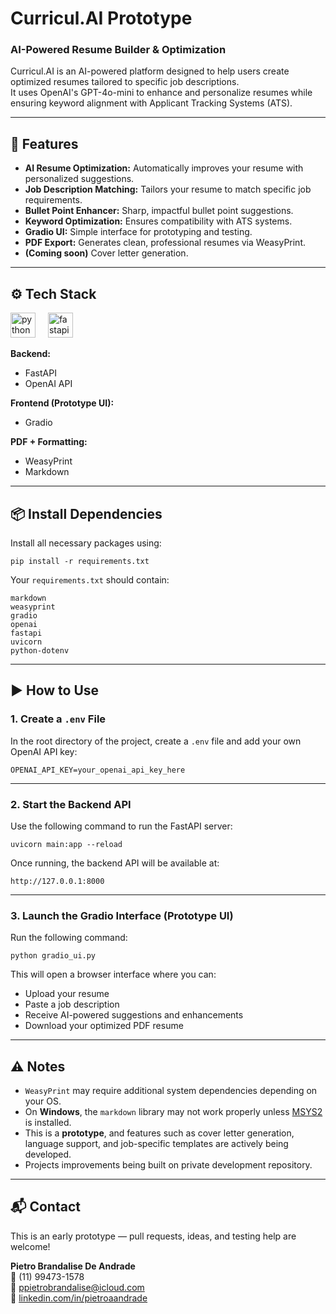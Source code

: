 <h1 align="left">Curricul.AI Prototype</h1>

###

<h3 align="left">AI-Powered Resume Builder & Optimization</h3>

Curricul.AI is an AI-powered platform designed to help users create optimized resumes tailored to specific job descriptions.  
It uses OpenAI's GPT-4o-mini to enhance and personalize resumes while ensuring keyword alignment with Applicant Tracking Systems (ATS).

---

## 🚀 Features

- **AI Resume Optimization:** Automatically improves your resume with personalized suggestions.
- **Job Description Matching:** Tailors your resume to match specific job requirements.
- **Bullet Point Enhancer:** Sharp, impactful bullet point suggestions.
- **Keyword Optimization:** Ensures compatibility with ATS systems.
- **Gradio UI:** Simple interface for prototyping and testing.
- **PDF Export:** Generates clean, professional resumes via WeasyPrint.
- **(Coming soon)** Cover letter generation.

---

## ⚙️ Tech Stack

<div align="left">
  <img src="https://cdn.jsdelivr.net/gh/devicons/devicon/icons/python/python-original.svg" height="40" alt="python logo"  />
  <img width="12" />
  <img src="https://cdn.jsdelivr.net/gh/devicons/devicon/icons/fastapi/fastapi-original.svg" height="40" alt="fastapi logo"  />
</div>

**Backend:**  
- FastAPI  
- OpenAI API  

**Frontend (Prototype UI):**  
- Gradio  

**PDF + Formatting:**  
- WeasyPrint  
- Markdown  

---

## 📦 Install Dependencies

Install all necessary packages using:

```
pip install -r requirements.txt
```

Your `requirements.txt` should contain:

```
markdown
weasyprint
gradio
openai
fastapi
uvicorn
python-dotenv
```

---

## ▶️ How to Use

### 1. Create a `.env` File

In the root directory of the project, create a `.env` file and add your own OpenAI API key:

```
OPENAI_API_KEY=your_openai_api_key_here
```

---

### 2. Start the Backend API

Use the following command to run the FastAPI server:

```
uvicorn main:app --reload
```

Once running, the backend API will be available at:

```
http://127.0.0.1:8000
```

---

### 3. Launch the Gradio Interface (Prototype UI)

Run the following command:

```
python gradio_ui.py
```

This will open a browser interface where you can:

- Upload your resume  
- Paste a job description  
- Receive AI-powered suggestions and enhancements  
- Download your optimized PDF resume

---

## ⚠️ Notes

- `WeasyPrint` may require additional system dependencies depending on your OS.
- On **Windows**, the `markdown` library may not work properly unless [MSYS2](https://www.msys2.org/) is installed.
- This is a **prototype**, and features such as cover letter generation, language support, and job-specific templates are actively being developed.
- Projects improvements being built on private development repository.

---

## 📬 Contact
This is an early prototype — pull requests, ideas, and testing help are welcome!

**Pietro Brandalise De Andrade**  
📱 (11) 99473-1578  
📧 [ppietrobrandalise@icloud.com](mailto:ppietrobrandalise@icloud.com)  
🔗 [linkedin.com/in/pietroaandrade](https://www.linkedin.com/in/pietroaandrade)



